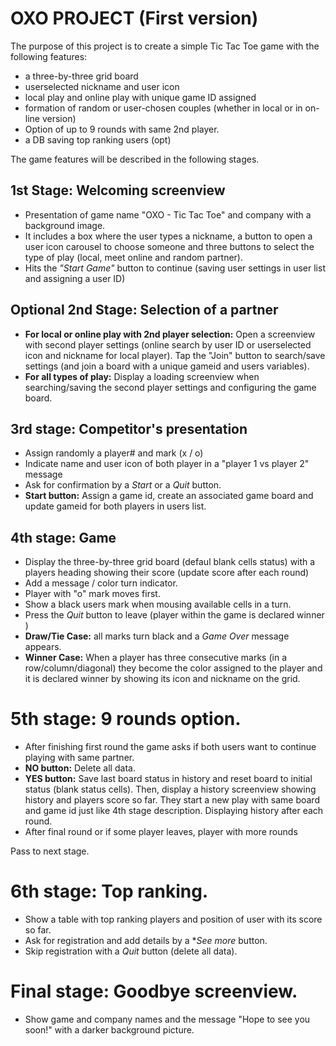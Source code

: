 # OXO PROJECT (First version)

The purpose of this project is to create a simple Tic Tac Toe game with the following features:
- a three-by-three grid board
- userselected nickname and user icon
- local play and online play with unique game ID assigned
- formation of random or user-chosen couples (whether in local or in on-line version)
- Option of up to 9 rounds with same 2nd player.
- a DB saving top ranking users (opt)

The game features will be described in the following stages. 

## 1st Stage: Welcoming screenview
- Presentation of game name "OXO - Tic Tac Toe"  and company with a background image.
- It includes a box where the user types a nickname, a button to open a user icon carousel to choose someone and three buttons to select the type of play (local, meet online and random partner).
- Hits the *"Start Game"* button to continue (saving user settings in user list and assigning a user ID)

## Optional 2nd Stage: Selection of a partner
- **For local or online play with 2nd player selection:** Open a screenview with second player settings (online search by user ID or userselected icon and nickname for local player). Tap the "Join" button to search/save settings (and join a board with a unique gameid and users variables).
- **For all types of play:** Display a loading screenview when searching/saving the second player settings and configuring the game board.

## 3rd stage: Competitor's presentation
- Assign randomly a player# and mark (x / o)
- Indicate name and user icon of both player in a "player 1 vs player 2" message
- Ask for confirmation by a *Start* or a *Quit* button.
- **Start button:** Assign a game id, create an associated game board and update gameid for both players in users list.

## 4th stage: Game
- Display the three-by-three grid board (defaul blank cells status) with a players heading showing their score (update score after each round) 
- Add a message / color turn indicator.
- Player with "o" mark moves first.
- Show a black users mark when mousing available cells in a turn.
- Press the *Quit* button to leave (player within the game is declared winner )
- **Draw/Tie Case:** all marks turn black and a *Game Over* message appears.
- **Winner Case:** When a player has three consecutive marks (in a row/column/diagonal) they become the color assigned to the player and it is declared winner by showing its icon and nickname on the grid.

# 5th stage: 9 rounds option.
- After finishing first round the game asks if both users want to continue playing with same partner.
- **NO button:** Delete all data. 
- **YES button:** Save last board status in history and reset board to initial status (blank status cells). Then, display a history screenview showing history and players score so far. They start a new play with same board and game id just like 4th stage description. Displaying history after each round.
- After final round or if some player leaves, player with more rounds 

Pass to next stage.

# 6th stage: Top ranking.
- Show a table with top ranking players and position of user with its score so far.
- Ask for registration and add details by a **See more* button.
- Skip registration with a *Quit* button (delete all data).

# Final stage: Goodbye screenview.
- Show game and company names and the message "Hope to see you soon!" with a darker background picture.